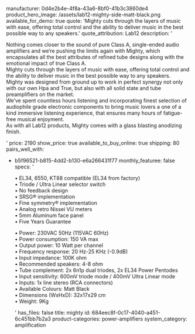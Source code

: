 manufacturer: 0d4e2b4e-4f8a-43a6-8bf0-41b3c3860de4
product_hero_image: /assets/lab12-mighty-side-matt-black.png
available_for_demo: true
quote: 'Mighty cuts through the layers of music with ease, offering total control and the ability to deliver music in the best possible way to any speakers.'
quote_attribution: Lab12
description: '<p>Nothing comes closer to the sound of pure Class A, single-ended audio amplifiers and we’re pushing the limits again with Mighty, which encapsulates all the best attributes of refined tube designs along with the emotional impact of true Class A.<br>Mighty cuts through the layers of music with ease, offering total control and the ability to deliver music in the best possible way to any speakers.<br>Mighty was designed from ground up to work in perfect synergy not only with our own Hpa and True, but also with all solid state and tube preamplifiers on the market.<br>We’ve spent countless hours listening and incorporating finest selection of audiophile grade electronic components to bring music lovers a one of a kind immersive listening experience, that ensures many hours of fatigue-free musical enjoyment.<br>As with all Lab12 products, Mighty comes with a glass blasting anodizing finish.&nbsp;&nbsp;</p>'
price: 2190
show_price: true
available_to_buy_online: true
shipping: 80
pairs_well_with:
  - b5f96521-b815-4dd2-b130-e6a266431f77
monthly_featuree: false
specs: '<p>• EL34, 6550, KT88 compatible (EL34 from factory)<br>• Triode / Ultra Linear selector switch<br>• No feedback design<br>• SRSG® implementation<br>• Fine symmetry® implementation<br>• Analog retro Nissei VU meters<br>• 5mm Aluminum face panel<br>• Five Years Guarantee&nbsp;&nbsp;</p><p>• Power: 230VAC 50Hz (115VAC 60Hz)<br>• Power consumption: 150 VA max<br>• Output power: 10 Watt per channel<br>• Frequency response: 20 Hz-25 KHz (-0.9dB)<br>• Input impedance: 100K ohm<br>• Recommended speakers: 4-8 ohm<br>• Tube complement: 2x 6n1p dual triodes, 2x EL34 Power Pentodes<br>• Input sensitivity: 600mV triode mode / 400mV Ultra Linear mode<br>• Inputs: 1x line stereo (RCA connectors)<br>• Available Colours: Matt Black<br>• Dimensions (WxHxD): 32x17x29 cm<br>• Weight: 9Kg&nbsp;&nbsp;</p>'
has_files: false
title: mighty
id: 684eec8f-0c17-4040-a451-6c451bb7b2a3
product-categories: power-amplifiers
system_category: amplification
